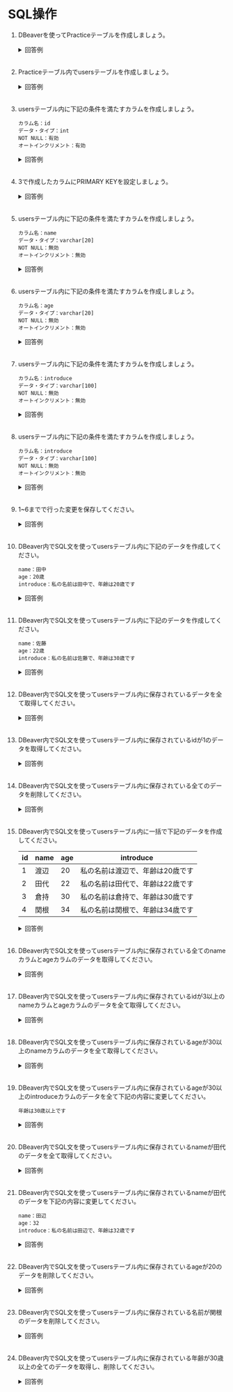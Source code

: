 # SQL操作

1. DBeaverを使ってPracticeテーブルを作成しましょう。

	<details><summary>回答例</summary><div>
		
    ![データベースの作成](https://user-images.githubusercontent.com/75789463/170972798-7f1c81e1-f9df-4daa-8555-7b27021f8b2f.gif)
		
	</div></details>
	

	<br>

2. Practiceテーブル内でusersテーブルを作成しましょう。

	<details><summary>回答例</summary><div>
		
	![テーブルの作成](https://user-images.githubusercontent.com/75789463/172100055-1e3ea86f-8e7e-4dbe-9f02-f16a106b36a3.gif)
		
	</div></details>

	<br>

3. usersテーブル内に下記の条件を満たすカラムを作成しましょう。

	```
	カラム名：id
	データ・タイプ：int
	NOT NULL：有効
	オートインクリメント：有効
	```

	<details><summary>回答例</summary><div>
	
	![id](https://user-images.githubusercontent.com/75789463/172100186-d329b222-bcb3-4d1a-8587-9e601e70e4b2.gif)
		
	</div></details>

	<br>

4. 3で作成したカラムにPRIMARY KEYを設定しましょう。

	<details><summary>回答例</summary><div>
		
	![primary_key](https://user-images.githubusercontent.com/75789463/172099774-812f848a-4939-449a-870c-4e667f3a1e67.gif)
		
	</div></details>

	<br>

5. usersテーブル内に下記の条件を満たすカラムを作成しましょう。

	```
	カラム名：name
	データ・タイプ：varchar[20]
	NOT NULL：無効
	オートインクリメント：無効
	```

	<details><summary>回答例</summary><div>
	
	![nameの作成](https://user-images.githubusercontent.com/75789463/172091194-6285640a-ffe5-45b7-960b-e68a9331a0c2.gif)
		
	</div></details>

	<br>

6. usersテーブル内に下記の条件を満たすカラムを作成しましょう。

	```
	カラム名：age
	データ・タイプ：varchar[20]
	NOT NULL：無効
	オートインクリメント：無効
	```

	<details><summary>回答例</summary><div>
	
	![ageの作成](https://user-images.githubusercontent.com/75789463/172091266-68d9b99d-e19e-47f7-a823-be1e39a673dc.gif)
		
	</div></details>

	<br>

7. usersテーブル内に下記の条件を満たすカラムを作成しましょう。

	```
	カラム名：introduce
	データ・タイプ：varchar[100]
	NOT NULL：無効
	オートインクリメント：無効
	```

	<details><summary>回答例</summary><div>
	
	![introduce](https://user-images.githubusercontent.com/75789463/172099302-295a7ba5-35d5-4907-9bd3-91a8a48a7d28.gif)
		
	</div></details>

	<br>

7. usersテーブル内に下記の条件を満たすカラムを作成しましょう。

	```
	カラム名：introduce
	データ・タイプ：varchar[100]
	NOT NULL：無効
	オートインクリメント：無効
	```

	<details><summary>回答例</summary><div>
	
	![introduce](https://user-images.githubusercontent.com/75789463/172099302-295a7ba5-35d5-4907-9bd3-91a8a48a7d28.gif)
		
	</div></details>

	<br>

7. 1~6までで行った変更を保存してください。

	<details><summary>回答例</summary><div>
		
	</div></details>

	<br>

8. DBeaver内でSQL文を使ってusersテーブル内に下記のデータを作成してください。

	```
	name：田中
	age：20歳
	introduce：私の名前は田中で、年齢は20歳です
	```

	<details><summary>回答例</summary><div>

	```
	INSERT INTO users SET name='田中', age='20', introduce='私の名前は田中で、年齢は20歳です';
	```	
		
	</div></details>

	<br>


9. DBeaver内でSQL文を使ってusersテーブル内に下記のデータを作成してください。

	```
	name：佐藤
	age：22歳
	introduce：私の名前は佐藤で、年齢は30歳です
	```

	<details><summary>回答例</summary><div>

	```
	INSERT INTO users SET name='佐藤', age='30', introduce='私の名前は佐藤で、年齢は30歳です';
	```	
		
	</div></details>

	<br>

10. DBeaver内でSQL文を使ってusersテーブル内に保存されているデータを全て取得してください。

	<details><summary>回答例</summary><div>

	```
	SELECT * FROM users;
	```	
		
	</div></details>

	<br>

11. DBeaver内でSQL文を使ってusersテーブル内に保存されているidが1のデータを取得してください。

	<details><summary>回答例</summary><div>

	```
	SELECT * FROM users WHERE id=1;
	```
		
	</div></details>

	<br>

12. DBeaver内でSQL文を使ってusersテーブル内に保存されている全てのデータを削除してください。

	<details><summary>回答例</summary><div>

	```
	DELETE FROM users;
	```
		
	</div></details>

	<br>

13. DBeaver内でSQL文を使ってusersテーブル内に一括で下記のデータを作成してください。

	| id  | name | age | introduce |
	| --- | --- | --- | ---------- |
	| 1 | 渡辺 | 20 | 私の名前は渡辺で、年齢は20歳です |
	| 2 | 田代 | 22 | 私の名前は田代で、年齢は22歳です |
	| 3 | 倉持 | 30 | 私の名前は倉持で、年齢は30歳です |
	| 4 | 関根 | 34 | 私の名前は関根で、年齢は34歳です |

	<details><summary>回答例</summary><div>

	```
	INSERT INTO users VALUES 
	(1, '渡辺', '20', '私の名前は渡辺で、年齢は20歳です'),
	(2, '田代', '22', '私の名前は田代で、年齢は22歳です'),
	(3, '倉持', '30', '私の名前は倉持で、年齢は30歳です'),
	(4, '関根', '34', '私の名前は関根で、年齢は34歳です');
	```
		
	</div></details>

	<br>

14. DBeaver内でSQL文を使ってusersテーブル内に保存されている全てのnameカラムとageカラムのデータを取得してください。

	<details><summary>回答例</summary><div>

	```
	SELECT name, age FROM users;
	```
		
	</div></details>

	<br>

14. DBeaver内でSQL文を使ってusersテーブル内に保存されているidが3以上のnameカラムとageカラムのデータを全て取得してください。

	<details><summary>回答例</summary><div>

	```
	SELECT name, age FROM users WHERE id >= 3;
	```
		
	</div></details>

	<br>

15. DBeaver内でSQL文を使ってusersテーブル内に保存されているageが30以上のnameカラムのデータを全て取得してください。

	<details><summary>回答例</summary><div>

	```
	SELECT name FROM users WHERE age >= 30;
	```
		
	</div></details>

	<br>

16. DBeaver内でSQL文を使ってusersテーブル内に保存されているageが30以上のintroduceカラムのデータを全て下記の内容に変更してください。

	```
	年齢は30歳以上です
	```

	<details><summary>回答例</summary><div>

	```
	UPDATE users SET introduce='年齢は30歳以上です' WHERE age >= 30;
	```
		
	</div></details>

	<br>

17. DBeaver内でSQL文を使ってusersテーブル内に保存されているnameが田代のデータを全て取得してください。

	<details><summary>回答例</summary><div>

	```
	SELECT * FROM users WHERE name LIKE '%田代%';
	```
		
	</div></details>

	<br>

17. DBeaver内でSQL文を使ってusersテーブル内に保存されているnameが田代のデータを下記の内容に変更してください。

	```
	name：田辺
	age：32
	introduce：私の名前は田辺で、年齢は32歳です
	```

	<details><summary>回答例</summary><div>

	```
	UPDATE users SET name='田辺', age='32', introduce='私の名前は田辺で、年齢は32歳です' WHERE name LIKE '%田代%';
	```
		
	</div></details>

	<br>

18. DBeaver内でSQL文を使ってusersテーブル内に保存されているageが20のデータを削除してください。

	<details><summary>回答例</summary><div>

	```
	DELETE FROM users WHERE age=20;
	```
		
	</div></details>

	<br>

19. DBeaver内でSQL文を使ってusersテーブル内に保存されている名前が関根のデータを削除してください。

	<details><summary>回答例</summary><div>

	```
	DELETE FROM users WHERE name LIKE '%関根%';
	```
		
	</div></details>

	<br>

20. DBeaver内でSQL文を使ってusersテーブル内に保存されている年齢が30歳以上の全てのデータを取得し、削除してください。

	<details><summary>回答例</summary><div>

	```
	SELECT * FROM users WHERE age>= 30;
	DELETE FROM users WHERE age>= 30;
	```
		
	</div></details>

	<br>
